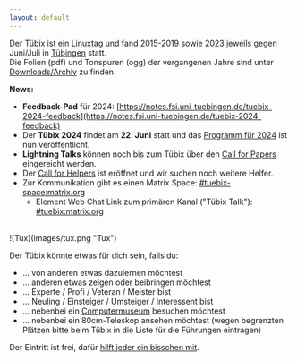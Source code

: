 ```yaml
---
layout: default
---
```




Der Tübix ist ein
<a href="https://de.wikipedia.org/wiki/Linuxtag" target="_blank">Linuxtag</a>
und fand 2015-2019 sowie 2023 jeweils gegen Juni/Juli in
<a href="https://de.wikipedia.org/wiki/T%C3%BCbingen" target="_blank">Tübingen</a>
statt.<br/>
Die Folien (pdf) und Tonspuren (ogg) der vergangenen Jahre sind unter <a href="downloads/">Downloads/Archiv</a> zu finden.

**News:**
- **Feedback-Pad** für 2024: [https://notes.fsi.uni-tuebingen.de/tuebix-2024-feedback](https://notes.fsi.uni-tuebingen.de/tuebix-2024-feedback)
- Der **Tübix 2024** findet am **22. Juni** statt und das [Programm für 2024](2024/programm/) ist nun veröffentlicht.
- **Lightning Talks** können noch bis zum Tübix über den [Call for Papers](callforpapers/) eingereicht werden.
- Der [Call for Helpers](callforhelpers/) ist eröffnet und wir suchen noch weitere Helfer.
- Zur Kommunikation gibt es einen Matrix Space: [#tuebix-space:matrix.org](https://matrix.to/#/#tuebix-space:matrix.org)
  - Element Web Chat Link zum primären Kanal ("Tübix Talk"): [#tuebix:matrix.org](https://app.element.io/#/room/#tuebix:matrix.org)

<br/>
![Tux](images/tux.png "Tux")
<br/>

Der Tübix könnte etwas für dich sein, falls du:

* ... von anderen etwas dazulernen möchtest
* ... anderen etwas zeigen oder beibringen möchtest
* ... Experte / Profi / Veteran / Meister bist
* ... Neuling / Einsteiger / Umsteiger / Interessent bist
* ... nebenbei ein <a href="https://uni-tuebingen.de/de/13827">Computermuseum</a> besuchen möchtest
* ... nebenbei ein 80cm-Teleskop ansehen möchtest (wegen begrenzten Plätzen
  bitte beim Tübix in die Liste für die Führungen eintragen)

Der Eintritt ist frei, dafür <a href="callforhelpers/">hilft jeder ein bisschen mit</a>.
<br/>

